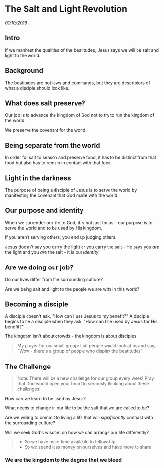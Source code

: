 # The Salt and Light Revolution

*01/10/2016*

## Intro

If we manifest the qualities of the beatitudes, Jesus says we will be salt and light to the world.

## Background

The beatitudes are not laws and commands, but they are descriptors of what a disciple should look like.

## What does salt preserve?

Our job is to advance the kingdom of God not to try to run the kingdom of the world.

We preserve the covenant for the world.

## Being separate from the world

In order for salt to season and preserve food, it has to be distinct from that food but also has to remain in contact with that food.

## Light in the darkness

The purpose of being a disciple of Jesus is to serve the world by manifesting the covenant that God made with the world.

## Our purpose and identity

When we surrender our life to God, it is not just for us - our purpose is to serve the world and to be used by His kingdom.

If you aren't serving others, you end up judging others.

Jesus doesn't say you carry the light or you carry the salt - He says you *are* the light and you *are* the salt - it is our *identity*

## Are we doing our job?

Do our lives differ from the surrounding culture?

Are we being salt and light to the people we are with in this world?

## Becoming a disciple

A disciple doesn't ask, "How can I use Jesus to my benefit?"  A disciple begins to be a disciple when they ask, "How can I be used by Jesus for His benefit?"

The kingdom isn't about crowds - the kingdom is about disciples.

> My prayer for our small group: that people would look at us and say, "Wow - there's a group of people who display the beatitudes"

## The Challenge

> Note: There will be a new challenge for our group every week!  Pray that God would open your heart to seriously thinking about these challenges!

How can we learn to be used by Jesus?

What needs to change in our life to be the salt that we are called to be?

Are we willing to commit to living a life that will *significantly* contrast with the surrounding culture?

Will we seek God's wisdom on how we can arrange our life differently?

> * So we have more time available to fellowship
> * So we spend less money on ourselves and have more to share

### We are the kingdom to the degree that we bleed
